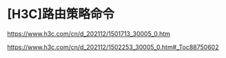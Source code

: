 # \[H3C]路由策略命令

<https://www.h3c.com/cn/d_202112/1501713_30005_0.htm>

<https://www.h3c.com/cn/d_202112/1502253_30005_0.htm#_Toc88750602>
